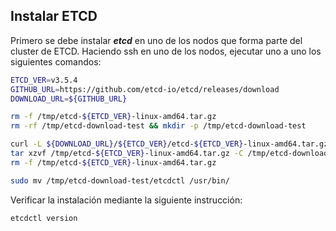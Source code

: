 ## Instalar ETCD


Primero se debe instalar ***etcd*** en uno de los nodos que forma parte del cluster de ETCD. Haciendo ssh en uno de los nodos, ejecutar uno a uno los siguientes comandos:

```sh
ETCD_VER=v3.5.4
GITHUB_URL=https://github.com/etcd-io/etcd/releases/download
DOWNLOAD_URL=${GITHUB_URL}

rm -f /tmp/etcd-${ETCD_VER}-linux-amd64.tar.gz
rm -rf /tmp/etcd-download-test && mkdir -p /tmp/etcd-download-test

curl -L ${DOWNLOAD_URL}/${ETCD_VER}/etcd-${ETCD_VER}-linux-amd64.tar.gz -o /tmp/etcd-${ETCD_VER}-linux-amd64.tar.gz
tar xzvf /tmp/etcd-${ETCD_VER}-linux-amd64.tar.gz -C /tmp/etcd-download-test --strip-components=1
rm -f /tmp/etcd-${ETCD_VER}-linux-amd64.tar.gz

sudo mv /tmp/etcd-download-test/etcdctl /usr/bin/
```

Verificar la instalación mediante la siguiente instrucción:

```sh
etcdctl version
```
